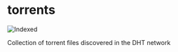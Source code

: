 torrents 
========
![Indexed](https://img.shields.io/badge/indexed-74353-blue)

Collection of torrent files discovered in the DHT network
